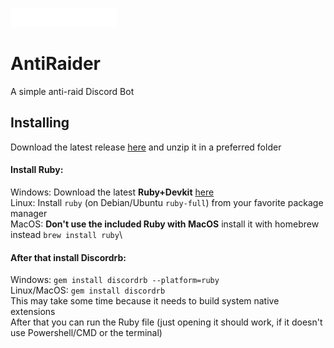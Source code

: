 ![AntiRaider](https://raw.githubusercontent.com/Fossium-Team/AntiRaider/main/images/AntiRaider_Full_White.png)
# AntiRaider
A simple anti-raid Discord Bot

## Installing
Download the latest release [here](https://github/Fossium-Team/AntiRaider/releases/latest) and unzip it in a preferred folder
#### Install Ruby:
  Windows: Download the latest **Ruby+Devkit** [here](https://rubyinstaller.org/downloads/)\
  Linux: Install `ruby` (on Debian/Ubuntu `ruby-full`) from your favorite package manager\
  MacOS: **Don't use the included Ruby with MacOS** install it with homebrew instead `brew install ruby`\
#### After that install Discordrb:
  Windows: `gem install discordrb --platform=ruby`\
  Linux/MacOS: `gem install discordrb`\
This may take some time because it needs to build system native extensions\
After that you can run the Ruby file (just opening it should work, if it doesn't use Powershell/CMD or the terminal)
